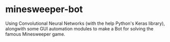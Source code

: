 # minesweeper-bot
Using Convolutional Neural Networks (with the help Python's Keras library), alongwith some GUI automation modules to make a Bot for solving the famous Minesweeper game.
